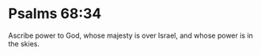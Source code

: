 # Psalms 68:34

Ascribe power to God, whose majesty is over Israel, and whose power is in the skies.
